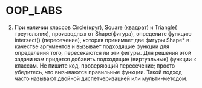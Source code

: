 # OOP_LABS

2) При наличии классов Circle(круг), Square (квадрат) и Triangle( треугольник), производных от Shape(фигура),
определите функцию intersect() (пересечение), которая принимает две фигуры Shape* в качестве аргументов
и вызывает подходящие функции для определения того, пересекаются ли эти фигуры.
Для решения этой задачи вам придется добавить подходящие (виртуальные) функции к классам.
Не пишите код, проверяющий пересечение; просто убедитесь, что вызываются правильные функции.
Такой подход часто называют двойной диспетчеризацией или мульти-методом. 
